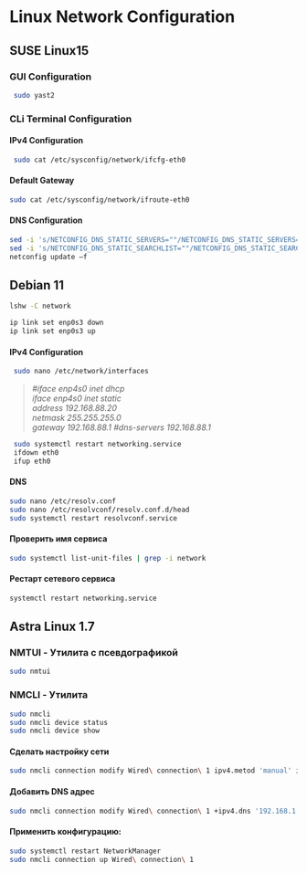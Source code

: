 # Linux Network Configuration

## SUSE Linux15

### GUI Configuration

```bash
 sudo yast2
```

### CLi Terminal Configuration

#### IPv4 Configuration

```bash
 sudo cat /etc/sysconfig/network/ifcfg-eth0
```

#### Default Gateway

```bash
sudo cat /etc/sysconfig/network/ifroute-eth0
```

#### DNS Configuration

```bash
sed -i 's/NETCONFIG_DNS_STATIC_SERVERS=""/NETCONFIG_DNS_STATIC_SERVERS="192.168.0.167 10.0.0.10"/' /etc/sysconfig/network/config
sed -i 's/NETCONFIG_DNS_STATIC_SEARCHLIST=""/NETCONFIG_DNS_STATIC_SEARCHLIST="test.org"/' /etc/sysconfig/network/config
netconfig update –f
```


## Debian 11


```bash
lshw -C network
```

```bash
ip link set enp0s3 down
ip link set enp0s3 up
```


#### IPv4 Configuration

```bash
 sudo nano /etc/network/interfaces
```


> *#iface enp4s0 inet dhcp  
> iface enp4s0 inet static  
> address 192.168.88.20  
> netmask 255.255.255.0  
> gateway 192.168.88.1* 
> *#dns-servers 192.168.88.1*

```bash
 sudo systemctl restart networking.service
 ifdown eth0
 ifup eth0

```


#### DNS

```bash
sudo nano /etc/resolv.conf
sudo nano /etc/resolvconf/resolv.conf.d/head
sudo systemctl restart resolvconf.service
```

#### Проверить имя сервиса

```bash
sudo systemctl list-unit-files | grep -i network
```

#### Рестарт сетевого сервиса

```bash
systemctl restart networking.service
```


## Astra Linux 1.7

###  NMTUI - Утилита с псевдографикой

```bash
sudo nmtui
```

### NMCLI - Утилита

```bash
sudo nmcli
sudo nmcli device status
sudo nmcli device show
```

#### Сделать настройку сети

```bash
sudo nmcli connection modify Wired\ connection\ 1 ipv4.metod 'manual' ipv4.addresses '192.168.1.40' ipv4.gateway '192.168.1.1'  ipv4.dns '192.168.1.1'
```
#### Добавить DNS адрес
```bash
sudo nmcli connection modify Wired\ connection\ 1 +ipv4.dns '192.168.1.1'
```

#### Применить конфигурацию:  

```bash
sudo systemctl restart NetworkManager
sudo nmcli connection up Wired\ connection\ 1
```
